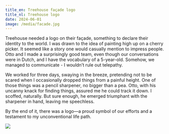 ```yaml
---
title_en: Treehouse façade logo
title_nl: Treehouse logo
date: 2024-06-01
image: /media/facade.jpg
---
```

Treehouse needed a logo on their façade, something to declare their identity to the world. I was drawn to the idea of painting high up on a cherry picker. It seemed like a story one would casually mention to impress people. Otto and I made a surprisingly good team, even though our conversations were in Dutch, and I have the vocabulary of a 5-year-old. Somehow, we managed to communicate - I wouldn’t rule out telepathy. 

We worked for three days, swaying in the breeze, pretending not to be scared when I occasionally dropped things from a painful height. One of those things was a pencil sharpener, no bigger than a pea. Otto, with his uncanny knack for finding things, assured me he could track it down. I scoffed, naturally. But sure enough, he emerged triumphant with the sharpener in hand, leaving me speechless.

By the end of it, there was a logo—a proud symbol of our efforts and a testament to my unconventional life path.

![](/media/wip1.jpg)
